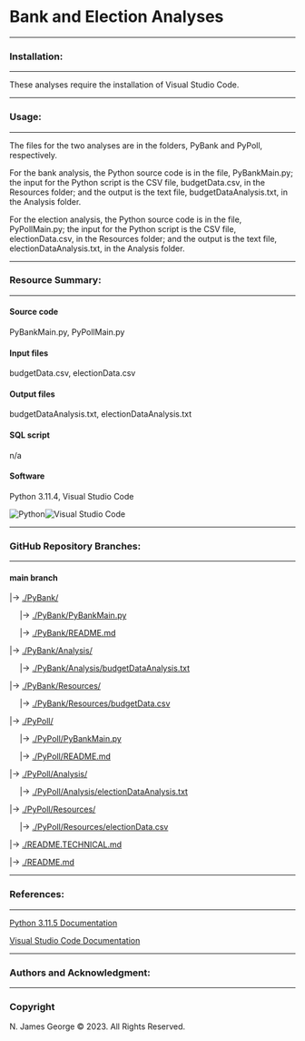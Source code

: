 # **Bank and Election Analyses**

----

### **Installation:**

----

These analyses require the installation of Visual Studio Code.

----

### **Usage:**

----

The files for the two analyses are in the folders, PyBank and PyPoll, respectively.  

For the bank analysis, the Python source code is in the file, PyBankMain.py; the input for the Python script is the CSV file, budgetData.csv, in the Resources folder; and the output is the text file, budgetDataAnalysis.txt, in the Analysis folder.

For the election analysis, the Python source code is in the file, PyPollMain.py; the input for the Python script is the CSV file, electionData.csv, in the Resources folder; and the output is the text file, electionDataAnalysis.txt, in the Analysis folder.

----

### **Resource Summary:**

----

#### **Source code**

PyBankMain.py, PyPollMain.py

#### **Input files**

budgetData.csv, electionData.csv

#### **Output files**

budgetDataAnalysis.txt, electionDataAnalysis.txt

#### **SQL script**

n/a

#### **Software**

Python 3.11.4, Visual Studio Code

![Python](https://img.shields.io/badge/python-3670A0?style=for-the-badge&logo=python&logoColor=ffdd54)![Visual Studio Code](https://img.shields.io/badge/Visual%20Studio%20Code-0078d7.svg?style=for-the-badge&logo=visual-studio-code&logoColor=white)

----

### **GitHub Repository Branches:**

----

#### main branch 

|&rarr; [./PyBank/](./PyBank/)

  &emsp; |&rarr; [./PyBank/PyBankMain.py](./PyBank/PyBankMain.py)

  &emsp; |&rarr; [./PyBank/README.md](./PyBank/README.md)
  
|&rarr; [./PyBank/Analysis/](./PyBank/Analysis/)

  &emsp; |&rarr; [./PyBank/Analysis/budgetDataAnalysis.txt](./PyBank/Analysis/budgetDataAnalysis.txt)

|&rarr; [./PyBank/Resources/](./PyBank/Resources/)

  &emsp; |&rarr; [./PyBank/Resources/budgetData.csv](./PyBank/Resources/budgetData.csv)

|&rarr; [./PyPoll/](./PyPoll/)

  &emsp; |&rarr; [./PyPoll/PyBankMain.py](./PyPoll/PyBankMain.py)

  &emsp; |&rarr; [./PyPoll/README.md](./PyPoll/README.md)

|&rarr; [./PyPoll/Analysis/](./PyPoll/Analysis/)

  &emsp; |&rarr; [./PyPoll/Analysis/electionDataAnalysis.txt](./PyPoll/Analysis/electionDataAnalysis.txt)

|&rarr; [./PyPoll/Resources/](./PyPoll/Resources/)

  &emsp; |&rarr; [./PyPoll/Resources/electionData.csv](./PyPoll/Resources/electionData.csv)

|&rarr; [./README.TECHNICAL.md](./README.TECHNICAL.md)

|&rarr; [./README.md](./README.md)

----

### **References:**

----

[Python 3.11.5 Documentation](https://docs.python.org/3/)

[Visual Studio Code Documentation](https://code.visualstudio.com/docs)

----

### **Authors and Acknowledgment:**

----

### Copyright

N. James George © 2023. All Rights Reserved.
